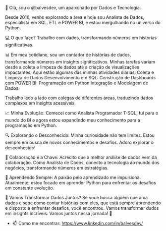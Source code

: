 🚀 Olá, sou o @balvesdev, um apaixonado por Dados e Tecnologia.

Desde 2016, venho explorando a área e hoje sou Analista de Dados, especialista em SQL. ETL e POWER BI, e estou mergulhando no universo do Python.

💻 O que faço?
Trabalho com dados, transformando números em histórias significativas. 

📊 Em meu cotidiano, sou um contador de histórias de dados, transformando números em insights significativos. 
    Minhas tarefas variam desde a coleta e limpeza de dados até a criação de visualizações impactantes. 
    Aqui estão algumas das minhas atividades diárias:
      Coleta e Limpeza de Dados
      Desenvolvimento em SQL:
      Construção de Dashboards com POWER BI:
      Programação em Python
      Integração e Modelagem de Dados

Trabalho lado a lado com colegas de diferentes áreas, traduzindo dados complexos em insights acessíveis.

📈 Minha Evolução:
Comecei como Analista Programador T-SQL, fui para o mundo do BI e agora estou expandindo meu conhecimento para a programação em Python.

🔍 Explorando o Desconhecido:
Minha curiosidade não tem limites. Estou sempre em busca de novos conhecimentos e desafios. Adoro explorar o desconhecido!

🤝 Colaboração é a Chave:
Acredito que a melhor análise de dados vem da colaboração. Como Analista de Dados, conecto a tecnologia ao mundo dos negócios, transformando números em estratégias.

🌱 Aprendendo Sempre:
A paixão pelo aprendizado me impulsiona. Atualmente, estou focado em aprender Python para enfrentar os desafios em constante evolução.

🚀 Vamos Transformar Dados Juntos?
Se você busca alguém que ama dados e sabe como contar histórias com eles, que está sempre aprendendo e disposto a enfrentar desafios, você encontrou. Vamos transformar dados em insights incríveis. Vamos juntos nessa jornada! 🌟

- 📫 Como me encontrar: https://www.linkedin.com/in/balvesdev/
  
<!---
balvesdev/balvesdev is a ✨ special ✨ repository because its `README.md` (this file) appears on your GitHub profile.
You can click the Preview link to take a look at your changes.
--->
